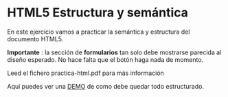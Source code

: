 # HTML5 Estructura y semántica

En este ejercicio vamos a practicar la semántica y estructura del documento HTML5.

**Importante** : la sección de **formularios** tan solo debe mostrarse parecida al diseño esperado. No hace falta que el botón haga nada de momento.

Leed el fichero practica-html.pdf para más información

Aquí puedes ver una [DEMO](https://practice-html5.vercel.app/) de como debe quedar todo estructurado.
